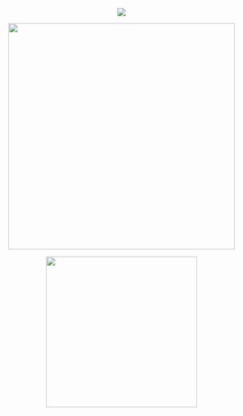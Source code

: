 <div align="center">


![](https://komarev.com/ghpvc/?username=paccuk&color=273849&label=VIEWS)

<p><a href="https://github.com/paccuk/github-readme-stats" rel="noopener noreferrer nofollow">
  <img width=450 src="https://github-readme-stats.vercel.app/api?username=paccuk&show_icons=true&layout=compact&theme=transparent&title_color=d29922&text_color=c7c7c7&icon_color=78647e&border_color=30363D" style="max-width: 100%;"/>
</a></p>

<!--<p><a href="https://git.io/streak-stats" rel="noopener noreferrer nofollow">
  <img width=500 src="https://github-readme-streak-stats.herokuapp.com?user=paccuk&theme=vue-dark&date_format=M%20j%5B%2C%20Y%5D" style="max-width: 100%;"/>
</a></p>-->

<p><a href="https://github.com/paccuk/convoychat" rel="noopener noreferrer nofollow">
  <img width=300 src="https://github-readme-stats.vercel.app/api/top-langs?username=paccuk&layout=compact&langs_count=8&theme=transparent&title_color=d29922&text_color=c7c7c7&icon_color=78647e&border_color=30363D" style="max-width: 100%;"/>
</a></p>


</div>
